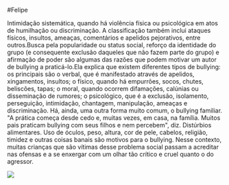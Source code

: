 #Felipe

Intimidação sistemática, quando há violência física ou psicológica em atos de humilhação ou discriminação. A classificação também inclui ataques físicos, insultos, ameaças, comentários e apelidos pejorativos, entre outros.Busca pela popularidade ou status social, reforço da identidade do grupo (e consequente exclusão daqueles que não fazem parte do grupo) e afirmação de poder são algumas das razões que podem motivar um autor de bullying a praticá-lo.Ela explica que existem diferentes tipos de bullying: os principais são o verbal, que é manifestado através de apelidos, xingamentos, insultos; o físico, quando há empurrões, socos, chutes, beliscões, tapas; o moral, quando ocorrem difamações, calúnias ou disseminação de rumores; o psicológico, que é a exclusão, isolamento, perseguição, intimidação, chantagem, manipulação, ameaças e discriminação. Há, ainda, uma outra forma muito comum, o bullying familiar. "A prática começa desde cedo e, muitas vezes, em casa, na família. Muitos pais praticam bullying com seus filhos e nem percebem", diz.
Distúrbios alimentares. Uso de óculos, peso, altura, cor de pele, cabelos, religião, timidez e outras coisas banais são motivos para o bullying. Nesse contexto, muitas crianças que são vítimas desse problema social passam a acreditar nas ofensas e a se enxergar com um olhar tão crítico e cruel quanto o do agressor.

![](https://static.todamateria.com.br/upload/bu/ll/bully-cke.jpg)
